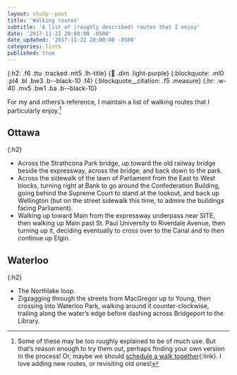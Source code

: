 ```yaml
---
layout: study--post
title: 'Walking routes'
subtitle: 'A list of (roughly described) routes that I enjoy'
date: '2017-11-22 20:00:00 -0500'
date_updated: '2017-11-22 20:00:00 -0500'
categories: lists
published: true
---
```


{:h2: .f6 .ttu .tracked .mt5 .lh-title}
{:link: .dim .light-purple}
{:blockquote: .ml0 .pl4 .bl .bw3 .b--black-10 .f4}
{:blockquote__citation: .f5 .measure}
{:hr: .w-40 .mv5 .bw1 .ba .b--black-10}

For my and others’s reference, I maintain a list of walking routes
that I particularly enjoy.[^caveat]

## Ottawa
{:h2}

* Across the Strathcona Park bridge, up toward the old railway bridge
  beside the expressway, across the bridge, and back down to the park.
* Across the sidewalk of the lawn of Parliament from the East to West
  blocks, turning right at Bank to go around the Confederation Building,
  going behind the Supreme Court to stand at the lookout, and  back up
  Wellington (but on the street sidewalk this time, to admire the
  buildings facing Parliament).
* Walking up toward Main from the expressway underpass near SITE, then
  walking up Main past St. Paul University to Riverdale Avenue, then turning
  up it, deciding eventually to cross over to the Canal and to then continue
  up Elgin.

## Waterloo
{:h2}

* The Northlake loop.
* Zigzagging through the streets from MacGregor up to Young, then crossing
  into Waterloo Park, walking around it counter-clockwise, trailing along
  the water’s edge before dashing across Bridgeport to the Library.

[^caveat]:
	Some of these may be too roughly explained to be of much use.
  	But that’s reason enough to try them out, perhaps finding your own version
	in the process! Or, maybe we should [schedule a walk together](/contact/){:link}.
	I love adding new routes, or revisiting old ones!
